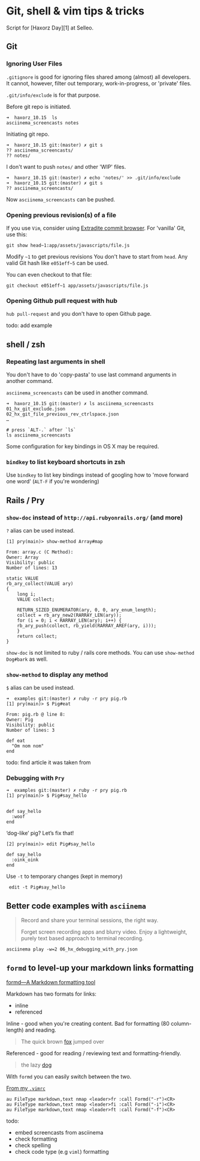 # Git, shell & vim tips & tricks

Script for [Haxorz Day][1] at Selleo.

## Git

### Ignoring User Files

`.gitignore` is good for ignoring files shared among (almost) all developers. It
cannot, however, filter out temporary, work-in-progress, or 'private' files.

`.git/info/exclude` is for that purpose.

Before git repo is initiated.

```shell
➜  haxorz_10.15  ls
asciinema_screencasts notes
```

Initiating git repo.

```shell
➜  haxorz_10.15 git:(master) ✗ git s
?? asciinema_screencasts/
?? notes/
```

I don't want to push `notes/` and other 'WIP' files.

```shell
➜  haxorz_10.15 git:(master) ✗ echo 'notes/' >> .git/info/exclude
➜  haxorz_10.15 git:(master) ✗ git s
?? asciinema_screencasts/
```

Now `asciinema_screencasts` can be pushed.


### Opening previous revision(s) of a file

If you use `Vim`, consider using [Extradite commit browser](http://int3.github.io/vim-extradite/).
For 'vanilla' Git, use this:

```
git show head~1:app/assets/javascripts/file.js
```

Modify `~1` to get previous revisions
You don't have to start from `head`. Any valid Git hash like `e051eff~5` can be
used.

You can even checkout to that file:

```
git checkout e051eff~1 app/assets/javascripts/file.js
```

### Opening Github pull request with hub

`hub pull-request` and you don't have to open Github page.

todo: add example

## shell / zsh

### Repeating last arguments in shell

You don't have to do 'copy-pasta' to use last command arguments in another
command.

`asciinema_screencasts` can be used in another command.

```shell
➜  haxorz_10.15 git:(master) ✗ ls asciinema_screencasts
01_hx_git_exclude.json
02_hx_git_file_previous_rev_ctrlspace.json
…
```

```
# press `ALT-.` after `ls`
ls asciinema_screencasts
```

Some configuration for key bindings in OS X may be required.


### `bindkey` to list keyboard shortcuts in zsh

Use `bindkey` to list key bindings instead of googling how to 'move forward one
word' (`ALT-F` if you're wondering)


## Rails / Pry

### `show-doc` instead of `http://api.rubyonrails.org/` (and more)

`?` alias can be used instead.

```
[1] pry(main)> show-method Array#map

From: array.c (C Method):
Owner: Array
Visibility: public
Number of lines: 13

static VALUE
rb_ary_collect(VALUE ary)
{
    long i;
    VALUE collect;

    RETURN_SIZED_ENUMERATOR(ary, 0, 0, ary_enum_length);
    collect = rb_ary_new2(RARRAY_LEN(ary));
    for (i = 0; i < RARRAY_LEN(ary); i++) {
	rb_ary_push(collect, rb_yield(RARRAY_AREF(ary, i)));
    }
    return collect;
}
```

`show-doc` is not limited to ruby / rails core methods. You can use
`show-method Dog#bark` as well.


### `show-method` to display any method

`$` alias can be used instead.

```
➜  examples git:(master) ✗ ruby -r pry pig.rb
[1] pry(main)> $ Pig#eat

From: pig.rb @ line 8:
Owner: Pig
Visibility: public
Number of lines: 3

def eat
  "Om nom nom"
end
```

todo: find article it was taken from

### Debugging with `Pry`

```
➜  examples git:(master) ✗ ruby -r pry pig.rb
[1] pry(main)> $ Pig#say_hello


def say_hello
  :woof
end
```

‘dog-like’ pig? Let’s fix that!

```
[2] pry(main)> edit Pig#say_hello

def say_hello
  :oink_oink
end
```

Use `-t` to temporary changes (kept in memory)

```
 edit -t Pig#say_hello
```


## Better code examples with `asciinema`

> Record and share your terminal sessions, the right way.
>
> Forget screen recording apps and blurry video. Enjoy a lightweight, purely text
> based approach to terminal recording.

```
asciinema play -w=2 06_hx_debugging_with_pry.json
```

## `formd` to level-up your markdown links formatting

[formd—A Markdown formatting tool](http://drbunsen.github.io/formd/)

Markdown has two formats for links:

- inline
- referenced

Inline - good when you're creating content. Bad for formatting (80
column-length) and reading.

> The quick brown [fox](http://en.wikipedia.org/wiki/Fox) jumped over

Referenced - good for reading / reviewing text and formatting-friendly.

> the lazy [dog](1)

With `formd` you can easily switch between the two.

[From my `.vimrc`](https://github.com/ryrych/dotfiles/blob/master/vimrc#L237-L239)

```viml
au FileType markdown,text nmap <leader>fr :call Formd("-r")<CR>
au FileType markdown,text nmap <leader>fi :call Formd("-i")<CR>
au FileType markdown,text nmap <leader>ft :call Formd("-f")<CR>
```

todo:
- embed screencasts from asciinema
- check formatting
- check spelling
- check code type (e.g `viml`) formatting
